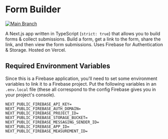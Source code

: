 # Form Builder

[![Main Branch](https://github.com/stephenvector/form-builder/actions/workflows/main.yml/badge.svg)](https://github.com/stephenvector/form-builder/actions/workflows/main.yml)

A Next.js app written in TypeScript (`strict: true`) that allows you to build forms & collect submissions. Build a form, get a link to the form, share the link, and then view the form submissions. Uses Firebase for Authentication & Storage. Hosted on Vercel.

## Required Environment Variables

Since this is a Firebase application, you'll need to set some environment variables to link it to a Firebase project. Put the following variables in an `.env.local` file (these all correspond to the config Firebase gives you in your project's console).

```
NEXT_PUBLIC_FIREBASE_API_KEY=
NEXT_PUBLIC_FIREBASE_AUTH_DOMAIN=
NEXT_PUBLIC_FIREBASE_PROJECT_ID=
NEXT_PUBLIC_FIREBASE_STORAGE_BUCKET=
NEXT_PUBLIC_FIREBASE_MESSAGING_SENDER_ID=
NEXT_PUBLIC_FIREBASE_APP_ID=
NEXT_PUBLIC_FIREBASE_MEASUREMENT_ID=
```
